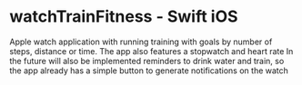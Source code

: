 # watchTrainFitness - Swift iOS
Apple watch application with running training with goals by number of steps, distance or time. The app also features a stopwatch and heart rate  In the future will also be implemented reminders to drink water and train, so the app already has a simple button to generate notifications on the watch
